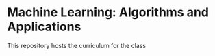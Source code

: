 # Machine Learning: Algorithms and Applications

This repository hosts the curriculum for the class
